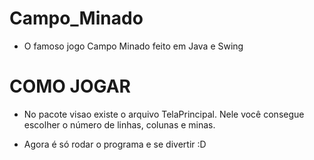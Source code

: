 # Campo_Minado

- O famoso jogo Campo Minado feito em Java e Swing

# COMO JOGAR

- No pacote visao existe o arquivo TelaPrincipal. Nele você consegue escolher o número de linhas, colunas e minas.

- Agora é só rodar o programa e se divertir :D


